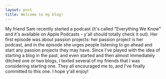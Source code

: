 ```yaml
---
layout: post
title: Welcome to my blog!
---
```


My friend Sam recently started a podcast (it's called "Everything We Know" and it's available on Apple Podcasts - y'all should totally check it out). Her first episode was about passion projects: her passion project is her podcast, and in the episode she urges people listening to go ahead and start any passion projects they may have. Since I've played with the idea of starting a blog in the past, and even started and then almost immediately ditched one or two blogs, I texted several of my friends that I was considering starting one. They all encouraged me to, and I've finally committed to this one. I hope y'all enjoy!
